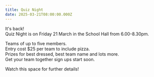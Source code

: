```yaml
---
title: Quiz Night
date: 2025-03-21T08:00:00.000Z
---
```

It's back!  
Quiz Night is on Friday 21 March in the School Hall from 6.00-8.30pm.  

Teams of up to five members.  
Entry cost $25 per team to include pizza.  
Prizes for best dressed, best team name and lots more.  
Get your team together sign ups start soon.  

Watch this space for further details!
